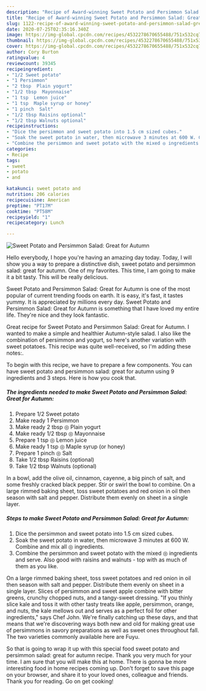 ```yaml
---
description: "Recipe of Award-winning Sweet Potato and Persimmon Salad: Great for Autumn"
title: "Recipe of Award-winning Sweet Potato and Persimmon Salad: Great for Autumn"
slug: 1122-recipe-of-award-winning-sweet-potato-and-persimmon-salad-great-for-autumn
date: 2020-07-25T02:35:16.340Z
image: https://img-global.cpcdn.com/recipes/4532278670655488/751x532cq70/sweet-potato-and-persimmon-salad-great-for-autumn-recipe-main-photo.jpg
thumbnail: https://img-global.cpcdn.com/recipes/4532278670655488/751x532cq70/sweet-potato-and-persimmon-salad-great-for-autumn-recipe-main-photo.jpg
cover: https://img-global.cpcdn.com/recipes/4532278670655488/751x532cq70/sweet-potato-and-persimmon-salad-great-for-autumn-recipe-main-photo.jpg
author: Cory Burton
ratingvalue: 4
reviewcount: 39345
recipeingredient:
- "1/2 Sweet potato"
- "1 Persimmon"
- "2 tbsp  Plain yogurt"
- "1/2 tbsp  Mayonnaise"
- "1 tsp  Lemon juice"
- "1 tsp  Maple syrup or honey"
- "1 pinch  Salt"
- "1/2 tbsp Raisins optional"
- "1/2 tbsp Walnuts optional"
recipeinstructions:
- "Dice the persimmon and sweet potato into 1.5 cm sized cubes."
- "Soak the sweet potato in water, then microwave 3 minutes at 600 W. Combine and mix all ◎ ingredients."
- "Combine the persimmon and sweet potato with the mixed ◎ ingredients and serve. Also good with raisins and walnuts - top with as much of them as you like."
categories:
- Recipe
tags:
- sweet
- potato
- and

katakunci: sweet potato and 
nutrition: 206 calories
recipecuisine: American
preptime: "PT17M"
cooktime: "PT58M"
recipeyield: "1"
recipecategory: Lunch

---
```



![Sweet Potato and Persimmon Salad: Great for Autumn](https://img-global.cpcdn.com/recipes/4532278670655488/751x532cq70/sweet-potato-and-persimmon-salad-great-for-autumn-recipe-main-photo.jpg)

Hello everybody, I hope you're having an amazing day today. Today, I will show you a way to prepare a distinctive dish, sweet potato and persimmon salad: great for autumn. One of my favorites. This time, I am going to make it a bit tasty. This will be really delicious.

Sweet Potato and Persimmon Salad: Great for Autumn is one of the most popular of current trending foods on earth. It is easy, it's fast, it tastes yummy. It is appreciated by millions every day. Sweet Potato and Persimmon Salad: Great for Autumn is something that I have loved my entire life. They're nice and they look fantastic.

Great recipe for Sweet Potato and Persimmon Salad: Great for Autumn. I wanted to make a simple and healthier Autumn-style salad. I also like the combination of persimmon and yogurt, so here&#39;s another variation with sweet potatoes. This recipe was quite well-received, so I&#39;m adding these notes:.


To begin with this recipe, we have to prepare a few components. You can have sweet potato and persimmon salad: great for autumn using 9 ingredients and 3 steps. Here is how you cook that.

<!--inarticleads1-->

##### The ingredients needed to make Sweet Potato and Persimmon Salad: Great for Autumn:

1. Prepare 1/2 Sweet potato
1. Make ready 1 Persimmon
1. Make ready 2 tbsp ◎ Plain yogurt
1. Make ready 1/2 tbsp ◎ Mayonnaise
1. Prepare 1 tsp ◎ Lemon juice
1. Make ready 1 tsp ◎ Maple syrup (or honey)
1. Prepare 1 pinch ◎ Salt
1. Take 1/2 tbsp Raisins (optional)
1. Take 1/2 tbsp Walnuts (optional)


In a bowl, add the olive oil, cinnamon, cayenne, a big pinch of salt, and some freshly cracked black pepper. Stir or swirl the bowl to combine. On a large rimmed baking sheet, toss sweet potatoes and red onion in oil then season with salt and pepper. Distribute them evenly on sheet in a single layer. 

<!--inarticleads2-->

##### Steps to make Sweet Potato and Persimmon Salad: Great for Autumn:

1. Dice the persimmon and sweet potato into 1.5 cm sized cubes.
1. Soak the sweet potato in water, then microwave 3 minutes at 600 W. Combine and mix all ◎ ingredients.
1. Combine the persimmon and sweet potato with the mixed ◎ ingredients and serve. Also good with raisins and walnuts - top with as much of them as you like.


On a large rimmed baking sheet, toss sweet potatoes and red onion in oil then season with salt and pepper. Distribute them evenly on sheet in a single layer. Slices of persimmon and sweet apple combine with bitter greens, crunchy chopped nuts, and a tangy-sweet dressing. &#34;If you thinly slice kale and toss it with other tasty treats like apple, persimmon, orange, and nuts, the kale mellows out and serves as a perfect foil for other ingredients,&#34; says Chef John. We&#39;re finally catching up these days, and that means that we&#39;re discovering ways both new and old for making great use of persimmons in savory preparations as well as sweet ones throughout fall. The two varieties commonly available here are Fuyu. 

So that is going to wrap it up with this special food sweet potato and persimmon salad: great for autumn recipe. Thank you very much for your time. I am sure that you will make this at home. There is gonna be more interesting food in home recipes coming up. Don't forget to save this page on your browser, and share it to your loved ones, colleague and friends. Thank you for reading. Go on get cooking!
